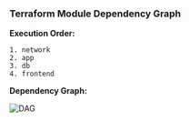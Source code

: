 ### Terraform Module Dependency Graph

**Execution Order:**
```
1. network
2. app
3. db
4. frontend
```

**Dependency Graph:**

![DAG](https://your-porc-host/static/blueprint_dag.png)
